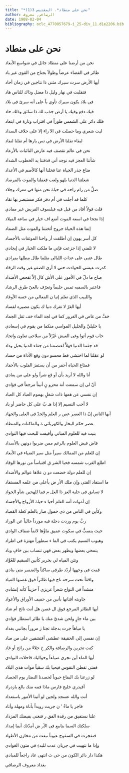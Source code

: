 ```yaml
---
title: "*نحن على منطاد*. المقتبس 3(1)"
author: الرصافي, معروف
date: 1908-02-04
bibliography: oclc_4770057679-i_25-div_11.d1e2206.bib
---
```




#  نحن على منطاد 


 نحن من أرضنا على منطاد   جائل في شواسع الأبعاد  

 طائر في الفضاء عرضاً وطولاً   بجناح من القوى غير باد  

 أيها الأرض سرت سيرك مثنى   ذا نتاجين في زمان أحاد  

 فتقلبت في نهار وليل   ذا مضل وذاك للناس هاد  

 في بلاد يكون سيرك تأوي   باً على أنه سرىً في بلاد  

 فيك دفع وفيك يا أرض جذب   لك ذا سائق وذلك حاد  

 فلك دائر على الشمس طوراً   في اقتراب وتارة في ابتعاد  

 ليت شعري وما حصلت في الآ   راء إلا على خلاف السداد  

 لبقاء تقلنا الأرض في تس   يارها أم تقلنا لنفاد  

 نحن في عالم تقصف فيه   عارض النائبات بالأرعاد  
 
 شأننا العجز فيه نوجد أنى   قذفتنا يد الخطوب الشداد  

 ضاع جذر الحياة عنا فخلنا   أنها كالأصم في الأعداد  

 شغلتنا الدنيا بلهو ولعب   فغفلنا والموت بالمرصاد  

 ضلَّ من رام راحة في حياة   نحن منها في معرك وجلاد  

 كلما قد أجلت في أم دفر   فكر مستبصر بها نقاد  

 قلت قولاً أفاد من قبل فيه   فيلسوف القريض غير مفادي  

 إذا نجحا في اسعة الموت أضع   اف خيار في ساعة الميلاد  

 إنما هذه الحياة جروح   أثخنتنا والموت مثل الضماد  

 كل أسر يهون إن أطلقت أر   واحنا الموثقات بالأجساد  

 لا تلمني إذا جزعت فإني   ما ملكت الخيار في إيجادي  

 طال عتبي على عدات الليالي   مثلما طال مطلها بمرادي  

 كدرت عيشي الحوادث حتى   لا أرى الصفو غير وقت الرقاد  

 صاح ما دلّ في الأمور على الأش   كال إلاَّ تفحص الأضداد  

 فاعتبر بالسفيه تمس حليماً   وتعرّف بالغيّ طرق الرشاد  

 واللبيب الذي تعلم  إتيا   ن  المعالي من خسة الأوغاد   

 أيها الغرّ لا تغرك  دنيا   ك  بكون مصيره لفساد  

 خفَّ من غاص في الغرور كما في   لجة الماء خف ثقل الجماد  

 يا خليليَّ والخليل المواسي   منكما من يقوم في إسعادي  

 خاب قوم أتوا وغى العيش عُزّلاً   من سلاحي تعاون واتحاد  

 قد جفتنا الدنيا فهلاَّ اعتصمنا   من جفاء الدنيا بحبل وداد  

 لو عقلنا لما اختشى قط محسو   دون وقع الأذاة من حساد  

 فمتاع الحياة أحقر من أن   يستفز القلوب بالأحقاد  

 أنا والله لا أريد بأن أو   قع شراً ولو على من يعادي  

 أنّ لي إن سمعت أنة  محزو   نٍ  أنيناً مرجعاً في فؤادي  

 إن نفسي عن همها ذات شغلٍ   بهموم العباد كل العباد  

 لا أحب النسيم إلا إذا  هـ   بّ  على كل حاضر أو باد  
 
 أيها الناس إنّ ذا العصر  عص   ر  العلم والجدّ في العلى والجهاد  

 عصر حكم البخار  والكهربائي   ة  والماكنات والمنطاد  

 بنيت فيه للعلوم المباني   وأقيمت للبحث فيها النوادي  

 فاض فيض العلوم بالرغم ممن   ضربوا دونهن بالأسداد  

 إن للعلم من الممالك سيراً   مثل سير الضياء في الأبعاد  

 اطلع الغرب شمسه فحبا  الشر   ق  اقتباساً من نورها الوقاد  

 إن للعلم دولة خضعت  دو   ن  علاها عوالم والأضداد  

 ما استفاد الفتى وإن ملك  الأر   ض  بأعلى من علمه المستفاد  

 لا تسابق في حلبة العز ذا  العل   م  فما للهجين شأو الجواد  

 إن أموات أمة العلم  أحيا   ء  حياة الأرواح والأجساد  

 وكأين في الناس من ذي خمول   صار بالعلم كعلة القصاد  

 ربَّ يوم وردت دجلة فيه   مورداً خالياً عن الوراد  

 حيث ينصبُّ في سكوت عميق   ماؤُها لاثماً ضفاف الوادي  

 وهبوب النسيم يكتب في  الما   ء  سطوراً مهتزة في اطراد   

 ينمحي بعضها ويظهر بعض   فهي تنساب بين خافٍ وباد  

 وتئن المياه لي بخرير   كأنين السقيم للعُوَّاد  

 قمت في وجهها أردّد طرفي   ساكناً والضمير مني ينادي  

 واقفاً تحت سرحة ناح فيها   طائراً فوق غصنها المياد  

 منشداً في النواح شعراً  غريزي   اً  حزيناً كأنه إنشادي  

 جاوبته أفنانها بأنين   من حفيف الأوراق والأعواد  

 أيها الطائر المرجع فوق  ال   غصن  هل أنت نائح أم شاد  

 بين ماء جارٍ ولحن شديّ   منك يا طائر استطار فؤادي  

 يا مياهاً جرت بدجلة  تجتا   ز  مروراً بجانبي بغداد  

 إن نفسي إلى الحقيقة عطشى   أفتشفين على من صاد  

 كنت تجرين والرصافة  والكر   خ  خلاءٌ من رائح أو غاد  

 أيها الماء أين تجري ضياعاً   وحواليك قاحلات البوادي  

 فمتى تفطن النفوس فيحيا   بك سقياً موات هذي البلاد  
 
 لو زرعنا بك البقاع حبوباً   لحصدنا النضار يوم الحصاد  

 أفيدري خليج فارس ماذا   فمه منك بالع بازدراد  

 أنت والله عسجد ولجين   لو أتينا الأمور باستعداد  

 فاجر يا ماءُ ' ن جريت رويداً   بأناة ومهلة وأتاد  

 علنا نستفيق من رقدة  الفق   ر  فنغنى بفيضك المزداد  

 سلكتك السما ينابيع في  الأر   ض  أمدّتك أيما إمداد  

 فتفجرت في السفوح عيوناً   نبعت من مخازن الأطواد  

 وإذا ما نتهيت في جريان   عدت للبدءِ في متون الغوادي  

 هكذا دار دائر الكون من  حي   ث  انتهى عاد راجعاً للمبادي  

 بغداد  معروف  الرصافي 
